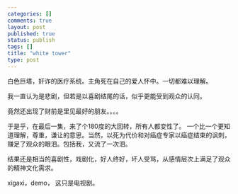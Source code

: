 ```yaml
--- 
categories: []
comments: true
layout: post
published: true
status: publish
tags: []
title: "white tower"
type: post
---
```

<div id="msgcns!3725CC0EE38B1F6!135" class="bvMsg">白色巨塔，奸诈的医疗系统。主角死在自己的爱人怀中。一切都难以理解。

我一直认为是悲剧，但若是以喜剧结尾的话，似乎更能受到观众的认同。

竟然还出现了财前是里见最好的朋友。。。。

于是乎，在最后一集，来了个180度的大回转，所有人都变性了。
一个比一个更知道理解，尊重，谦让的意思。当然，以死为代价和对癌症专家以癌症结束的讽刺，赚足了观众的眼泪。包括我，又流了一次泪。

结果还是相当的喜剧性，戏剧化，好人终好，坏人受骂，从感情层次上满足了观众的精神文化需求。

xigaxi，demo， 这只是电视剧。</div>

